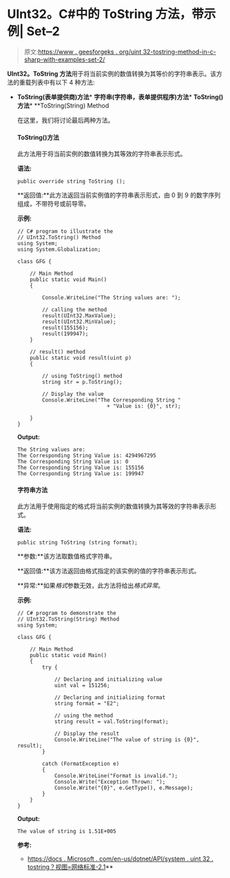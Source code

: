 # UInt32。C#中的 ToString 方法，带示例| Set–2

> 原文:[https://www . geesforgeks . org/uint 32-tostring-method-in-c-sharp-with-examples-set-2/](https://www.geeksforgeeks.org/uint32-tostring-method-in-c-sharp-with-examples-set-2/)

**UInt32。ToString 方法**用于将当前实例的数值转换为其等价的字符串表示。该方法的重载列表中有以下 4 种方法:

*   **ToString(表单提供商)方法***   **字符串(字符串，表单提供程序)方法***   **ToString()方法***   **ToString(String) Method

    在这里，我们将讨论最后两种方法。

    #### ToString()方法

    此方法用于将当前实例的数值转换为其等效的字符串表示形式。

    **语法:**

    ```
    public override string ToString ();
    ```

    **返回值:**此方法返回当前实例值的字符串表示形式，由 0 到 9 的数字序列组成，不带符号或前导零。

    **示例:**

    ```
    // C# program to illustrate the
    // UInt32.ToString() Method
    using System;
    using System.Globalization;

    class GFG {

        // Main Method
        public static void Main()
        {

            Console.WriteLine("The String values are: ");

            // calling the method
            result(UInt32.MaxValue);
            result(UInt32.MinValue);
            result(155156);
            result(199947);
        }

        // result() method
        public static void result(uint p)
        {

            // using ToString() method
            string str = p.ToString();

            // Display the value
            Console.WriteLine("The Corresponding String "
                                 + "Value is: {0}", str);

        }
    }
    ```

    **Output:**

    ```
    The String values are: 
    The Corresponding String Value is: 4294967295
    The Corresponding String Value is: 0
    The Corresponding String Value is: 155156
    The Corresponding String Value is: 199947

    ```

    #### 字符串方法

    此方法用于使用指定的格式将当前实例的数值转换为其等效的字符串表示形式。

    **语法:**

    ```
    public string ToString (string format);
    ```

    **参数:**该方法取数值格式字符串。

    **返回值:**该方法返回由格式指定的该实例的值的字符串表示形式。

    **异常:**如果*格式*参数无效，此方法将给出*格式异常*。

    **示例:**

    ```
    // C# program to demonstrate the
    // UInt32.ToString(String) Method
    using System;

    class GFG {

        // Main Method
        public static void Main()
        {
            try {

                // Declaring and initializing value
                uint val = 151256;

                // Declaring and initializing format
                string format = "E2";

                // using the method
                string result = val.ToString(format);

                // Display the result
                Console.WriteLine("The value of string is {0}", result);
            }

            catch (FormatException e) 
            {
                Console.WriteLine("Format is invalid.");
                Console.Write("Exception Thrown: ");
                Console.Write("{0}", e.GetType(), e.Message);
            }
        }
    }
    ```

    **Output:**

    ```
    The value of string is 1.51E+005

    ```

    **参考:**

    *   [https://docs . Microsoft . com/en-us/dotnet/API/system . uint 32 . tostring？视图=网络标准-2.1](https://docs.microsoft.com/en-us/dotnet/api/system.uint32.tostring?view=netstandard-2.1)**